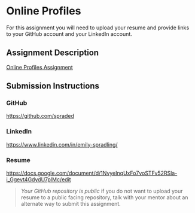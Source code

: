 # Online Profiles
For this assignment you will need to upload your resume and provide links to your GitHub account and your LinkedIn account.

## Assignment Description
[Online Profiles Assignment](https://education.launchcode.org/liftoff/modules/assignments/online-profiles)

## Submission Instructions
 
### GitHub
https://github.com/spraded
 
### LinkedIn
https://www.linkedin.com/in/emily-spradling/

### Resume
https://docs.google.com/document/d/1NvyeInqUxFo7voSTFv52RSla-i_Ggevt4GdydU7plMc/edit

> *Your GitHub repository is public* if you do not want to upload your resume to a public facing repository, talk with your mentor about an alternate way to submit this assignment.
